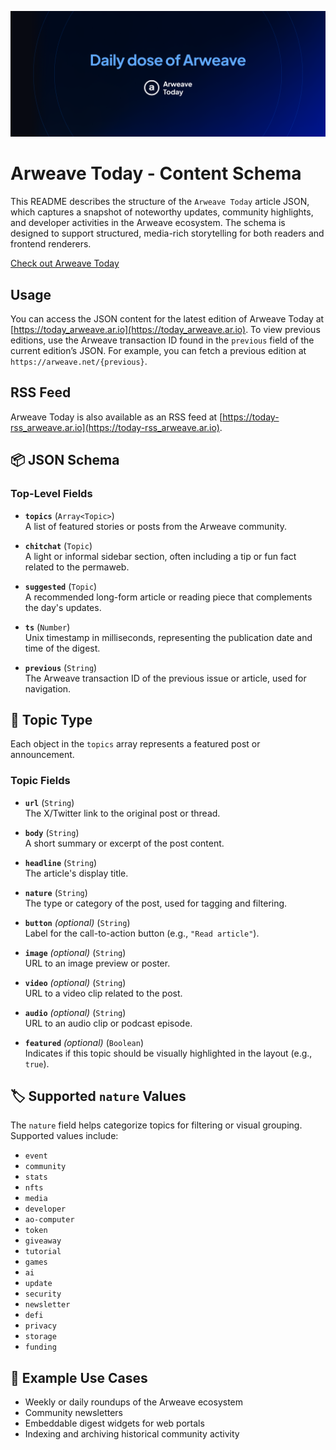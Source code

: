 ![Arweave Today Banner](./banner.png)

# Arweave Today - Content Schema

This README describes the structure of the `Arweave Today` article JSON, which captures a snapshot of noteworthy updates, community highlights, and developer activities in the Arweave ecosystem. The schema is designed to support structured, media-rich storytelling for both readers and frontend renderers.

[Check out Arweave Today](https://arweavehub.com/today)

## Usage

You can access the JSON content for the latest edition of Arweave Today at [https://today_arweave.ar.io](https://today_arweave.ar.io). To view previous editions, use the Arweave transaction ID found in the `previous` field of the current edition’s JSON. For example, you can fetch a previous edition at `https://arweave.net/{previous}`.

## RSS Feed

Arweave Today is also available as an RSS feed at [https://today-rss_arweave.ar.io](https://today-rss_arweave.ar.io).

## :package: JSON Schema

### Top-Level Fields

- **`topics`** (`Array<Topic>`)  
  A list of featured stories or posts from the Arweave community.

- **`chitchat`** (`Topic`)  
  A light or informal sidebar section, often including a tip or fun fact related to the permaweb.

- **`suggested`** (`Topic`)  
  A recommended long-form article or reading piece that complements the day's updates.

- **`ts`** (`Number`)  
  Unix timestamp in milliseconds, representing the publication date and time of the digest.

- **`previous`** (`String`)  
  The Arweave transaction ID of the previous issue or article, used for navigation.

## :newspaper: Topic Type

Each object in the `topics` array represents a featured post or announcement.

### Topic Fields

- **`url`** (`String`)  
  The X/Twitter link to the original post or thread.

- **`body`** (`String`)  
  A short summary or excerpt of the post content.

- **`headline`** (`String`)  
  The article's display title.

- **`nature`** (`String`)  
  The type or category of the post, used for tagging and filtering.

- **`button`** *(optional)* (`String`)  
  Label for the call-to-action button (e.g., `"Read article"`).

- **`image`** *(optional)* (`String`)  
  URL to an image preview or poster.

- **`video`** *(optional)* (`String`)  
  URL to a video clip related to the post.

- **`audio`** *(optional)* (`String`)  
  URL to an audio clip or podcast episode.

- **`featured`** *(optional)* (`Boolean`)  
  Indicates if this topic should be visually highlighted in the layout (e.g., `true`).

## :label: Supported `nature` Values

The `nature` field helps categorize topics for filtering or visual grouping. Supported values include:

- `event`
- `community`
- `stats`
- `nfts`
- `media`
- `developer`
- `ao-computer`
- `token`
- `giveaway`
- `tutorial`
- `games`
- `ai`
- `update`
- `security`
- `newsletter`
- `defi`
- `privacy`
- `storage`
- `funding`

## :compass: Example Use Cases

- Weekly or daily roundups of the Arweave ecosystem
- Community newsletters
- Embeddable digest widgets for web portals
- Indexing and archiving historical community activity
